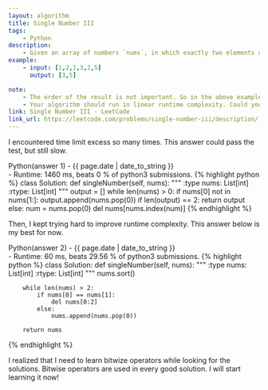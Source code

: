```yaml
---
layout: algorithm
title: Single Number III
tags: 
    - Python
description: 
    - Given an array of numbers `nums`, in which exactly two elements appear only once and all the other elements appear exactly twice. Find the two elements that appear only once.
example: 
    - input: [1,2,1,3,2,5]
      output: [3,5]

note: 
    - The order of the result is not important. So in the above example, `[5, 3]` is also correct.
    - Your algorithm should run in linear runtime complexity. Could you implement it using only constant space complexity?
link: Single Number III - LeetCode
link_url: https://leetcode.com/problems/single-number-iii/description/
---
```


I encountered time limit excess so many times. This answer could pass the test, but still slow.
<div>Python(answer 1)<span class="write-date"> - {{ page.date | date_to_string }}</span></div>
- Runtime: 1460 ms, beats 0 % of python3 submissions.
{% highlight python %}
class Solution:
    def singleNumber(self, nums):
        """
        :type nums: List[int]
        :rtype: List[int]
        """
        output = []
        while len(nums) > 0:
            if nums[0] not in nums[1:]:
                output.append(nums.pop(0))
                if len(output) == 2:                
                    return output
            else:
                num = nums.pop(0)
                del nums[nums.index(num)]     
{% endhighlight %}

Then, I kept trying hard to improve runtime complexity. This answer below is my best for now.

<div>Python(answer 2)<span class="write-date"> - {{ page.date | date_to_string }}</span></div>
- Runtime: 60 ms, beats 29.56 % of python3 submissions.
{% highlight python %}
class Solution:
    def singleNumber(self, nums):
        """
        :type nums: List[int]
        :rtype: List[int]
        """
        nums.sort()

        while len(nums) > 2:
            if nums[0] == nums[1]:
                del nums[0:2]
            else:
                nums.append(nums.pop(0))
                    
        return nums
{% endhighlight %}

I realized that I need to learn bitwize operators while looking for the solutions. Bitwise operators are used in every good solution. I will start learning it now!
